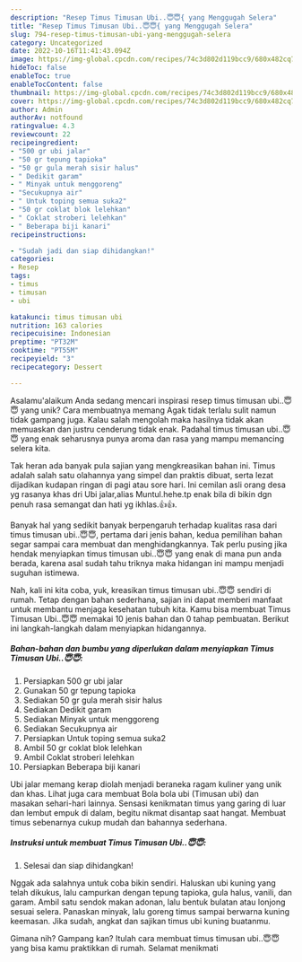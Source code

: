 ```yaml
---
description: "Resep Timus Timusan Ubi..😇😇{ yang Menggugah Selera"
title: "Resep Timus Timusan Ubi..😇😇{ yang Menggugah Selera"
slug: 794-resep-timus-timusan-ubi-yang-menggugah-selera
category: Uncategorized
date: 2022-10-16T11:41:43.094Z
image: https://img-global.cpcdn.com/recipes/74c3d802d119bcc9/680x482cq70/timus-timusan-ubi-foto-resep-utama.jpg
hideToc: false
enableToc: true
enableTocContent: false
thumbnail: https://img-global.cpcdn.com/recipes/74c3d802d119bcc9/680x482cq70/timus-timusan-ubi-foto-resep-utama.jpg
cover: https://img-global.cpcdn.com/recipes/74c3d802d119bcc9/680x482cq70/timus-timusan-ubi-foto-resep-utama.jpg
author: Admin
authorAv: notfound
ratingvalue: 4.3
reviewcount: 22
recipeingredient:
- "500 gr ubi jalar"
- "50 gr tepung tapioka"
- "50 gr gula merah sisir halus"
- " Dedikit garam"
- " Minyak untuk menggoreng"
- "Secukupnya air"
- " Untuk toping semua suka2"
- "50 gr coklat blok lelehkan"
- " Coklat stroberi lelehkan"
- " Beberapa biji kanari"
recipeinstructions:

- "Sudah jadi dan siap dihidangkan!"
categories:
- Resep
tags:
- timus
- timusan
- ubi

katakunci: timus timusan ubi 
nutrition: 163 calories
recipecuisine: Indonesian
preptime: "PT32M"
cooktime: "PT55M"
recipeyield: "3"
recipecategory: Dessert

---
```



Asalamu'alaikum Anda sedang mencari inspirasi resep timus timusan ubi..😇😇 yang unik? Cara membuatnya memang Agak tidak terlalu sulit namun tidak gampang juga. Kalau salah mengolah maka hasilnya tidak akan memuaskan dan justru cenderung tidak enak. Padahal timus timusan ubi..😇😇 yang enak seharusnya punya aroma dan rasa yang mampu memancing selera kita.


Tak heran ada banyak pula sajian yang mengkreasikan bahan ini. Timus adalah salah satu olahannya yang simpel dan praktis dibuat, serta lezat dijadikan kudapan ringan di pagi atau sore hari. Ini cemilan asli orang desa yg rasanya khas dri Ubi jalar,alias Muntul.hehe.tp enak bila di bikin dgn penuh rasa semangat dan hati yg ikhlas.👍👍.

Banyak hal yang sedikit banyak berpengaruh terhadap kualitas rasa dari timus timusan ubi..😇😇, pertama dari jenis bahan, kedua pemilihan bahan segar sampai cara membuat dan menghidangkannya. Tak perlu pusing jika hendak menyiapkan timus timusan ubi..😇😇 yang enak di mana pun anda berada, karena asal sudah tahu triknya maka hidangan ini mampu menjadi suguhan istimewa.


Nah, kali ini kita coba, yuk, kreasikan timus timusan ubi..😇😇 sendiri di rumah. Tetap dengan bahan sederhana, sajian ini dapat memberi manfaat untuk membantu menjaga kesehatan tubuh kita. Kamu bisa membuat Timus Timusan Ubi..😇😇 memakai 10 jenis bahan dan 0 tahap pembuatan. Berikut ini langkah-langkah dalam menyiapkan hidangannya.

<!--inarticleads1-->

##### Bahan-bahan dan bumbu yang diperlukan dalam menyiapkan Timus Timusan Ubi..😇😇:

1. Persiapkan 500 gr ubi jalar
1. Gunakan 50 gr tepung tapioka
1. Sediakan 50 gr gula merah sisir halus
1. Sediakan  Dedikit garam
1. Sediakan  Minyak untuk menggoreng
1. Sediakan Secukupnya air
1. Persiapkan  Untuk toping semua suka2
1. Ambil 50 gr coklat blok lelehkan
1. Ambil  Coklat stroberi lelehkan
1. Persiapkan  Beberapa biji kanari


Ubi jalar memang kerap diolah menjadi beraneka ragam kuliner yang unik dan khas. Lihat juga cara membuat Bola bola ubi (Timusan ubi) dan masakan sehari-hari lainnya. Sensasi kenikmatan timus yang garing di luar dan lembut empuk di dalam, begitu nikmat disantap saat hangat. Membuat timus sebenarnya cukup mudah dan bahannya sederhana. 

<!--inarticleads2-->

##### Instruksi untuk membuat Timus Timusan Ubi..😇😇:


1. Selesai dan siap dihidangkan!

Nggak ada salahnya untuk coba bikin sendiri. Haluskan ubi kuning yang telah dikukus, lalu campurkan dengan tepung tapioka, gula halus, vanili, dan garam. Ambil satu sendok makan adonan, lalu bentuk bulatan atau lonjong sesuai selera. Panaskan minyak, lalu goreng timus sampai berwarna kuning keemasan. Jika sudah, angkat dan sajikan timus ubi kuning buatanmu. 

Gimana nih? Gampang kan? Itulah cara membuat timus timusan ubi..😇😇 yang bisa kamu praktikkan di rumah. Selamat menikmati
